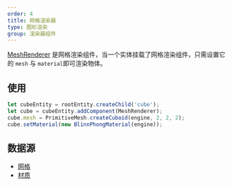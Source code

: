 ```yaml
---
order: 4
title: 网格渲染器
type: 图形渲染
group: 渲染器组件
---
```


[MeshRenderer](${api}core/MeshRenderer) 是网格渲染组件，当一个实体挂载了网格渲染组件，只需设置它的 `mesh` 与 `material`即可渲染物体。

## 使用

``` TypeScript
let cubeEntity = rootEntity.createChild('cube');
let cube = cubeEntity.addComponent(MeshRenderer);
cube.mesh = PrimitiveMesh.createCuboid(engine, 2, 2, 2);
cube.setMaterial(new BlinnPhongMaterial(engine));
```
<playground src="scene-basic.ts"></playground>

## 数据源

- [网格](${docs}model-mesh-cn)
- [材质](${docs}buffer-mesh-cn)
